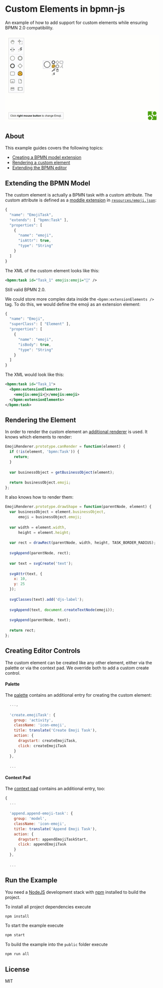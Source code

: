 # Custom Elements in bpmn-js

An example of how to add support for custom elements while ensuring BPMN 2.0 compatibility.

![Screencast](./resources/screencast.gif)


## About

This example guides covers the following topics:

* [Creating a BPMN model extension](#extending-the-bpmn-model)
* [Rendering a custom element](#rendering-the-element)
* [Extending the BPMN editor](#creating-editor-controls)


## Extending the BPMN Model

The custom element is actually a BPMN task with a custom attribute. The custom attribute is defined as a [moddle extension](https://github.com/bpmn-io/moddle) in [`resources/emoji.json`](https://github.com/bpmn-io/bpmn-js-custom-elements-example/blob/master/resources/emoji.json):

```javascript
{
  "name": "EmojiTask",
  "extends": [ "bpmn:Task" ],
  "properties": [
    {
      "name": "emoji",
      "isAttr": true,
      "type": "String"
    }
  ]
}
```

The XML of the custom element looks like this:

```xml
<bpmn:task id="Task_1" emojis:emoji="🤗" />
```

Still valid BPMN 2.0.

We could store more complex data inside the `<bpmn:extensionElements />` tag. To do this, we would define the emoji as an extension element:

```javascript
{
  "name": "Emoji",
  "superClass": [ "Element" ],
  "properties": [
    {
      "name": "emoji",
      "isBody": true,
      "type": "String"
    }
  ]
}
```

The XML would look like this:

```xml
<bpmn:task id="Task_1">
  <bpmn:extensionElements>
    <emojis:emoji>🤗</emojis:emoji>
  </bpmn:extensionElements>
</bpmn:task>
```

## Rendering the Element

In order to render the custom element an [additional renderer](https://github.com/philippfromme/bpmn-js-custom-elements-example/blob/master/app/modules/EmojiRenderer.js) is used. It knows which elements to render:

```javascript
EmojiRenderer.prototype.canRender = function(element) {
  if (!is(element, 'bpmn:Task')) {
    return;
  }

  var businessObject = getBusinessObject(element);

  return businessObject.emoji;
};
```

It also knows how to render them:

```javascript
EmojiRenderer.prototype.drawShape = function(parentNode, element) {
  var businessObject = element.businessObject,
      emoji = businessObject.emoji;

  var width = element.width,
      height = element.height;

  var rect = drawRect(parentNode, width, height, TASK_BORDER_RADIUS);

  svgAppend(parentNode, rect);

  var text = svgCreate('text');

  svgAttr(text, {
    x: 10,
    y: 25
  });

  svgClasses(text).add('djs-label');

  svgAppend(text, document.createTextNode(emoji));

  svgAppend(parentNode, text);

  return rect;
};
```

## Creating Editor Controls

The custom element can be created like any other element, either via the palette or via the context pad. We override both to add a custom create control.

#### Palette 

The [palette](https://github.com/philippfromme/bpmn-js-custom-elements-example/blob/master/app/modules/EmojiPaletteProvider.js) contains an additional entry for creating the custom element:

```javascript
  ...,

  'create.emojiTask': {
    group: 'activity',
    className: 'icon-emoji',
    title: translate('Create Emoji Task'),
    action: {
      dragstart: createEmojiTask,
      click: createEmojiTask
    }
  },

  ...
```

#### Context Pad

The [context pad](https://github.com/philippfromme/bpmn-js-custom-elements-example/blob/master/app/modules/EmojiContextPadProvider.js) contains an additional entry, too:

```javascript
{
  ...

  'append.append-emoji-task': {
    group: 'model',
    className: 'icon-emoji',
    title: translate('Append Emoji Task'),
    action: {
      dragstart: appendEmojiTaskStart,
      click: appendEmojiTask
    }
  },

  ...
```


## Run the Example

You need a [NodeJS](http://nodejs.org) development stack with [npm](https://npmjs.org) installed to build the project.

To install all project dependencies execute

```sh
npm install
```

To start the example execute

```sh
npm start
```

To build the example into the `public` folder execute

```sh
npm run all
```


## License

MIT

